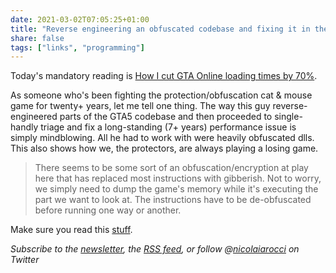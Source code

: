 ```yaml
---
date: 2021-03-02T07:05:25+01:00
title: "Reverse engineering an obfuscated codebase and fixing it in the process"
share: false
tags: ["links", "programming"]
---
```

Today's mandatory reading is [How I cut GTA Online loading times by 70%][1].

As someone who's been fighting the protection/obfuscation cat & mouse game for
twenty+ years, let me tell one thing. The way this guy reverse-engineered parts
of the GTA5 codebase and then proceeded to single-handly triage and fix
a long-standing (7+ years) performance issue is simply mindblowing. All he had
to work with were heavily obfuscated dlls.  This also shows how we, the
protectors, are always playing a losing game.

> There seems to be some sort of an obfuscation/encryption at play here that
> has replaced most instructions with gibberish. Not to worry, we simply need
> to dump the game's memory while it's executing the part we want to look at.
> The instructions have to be de-obfuscated before running one way or another.

Make sure you read this [stuff][1].

*Subscribe to the [newsletter][nl], the [RSS feed][rss], or follow @[nicolaiarocci][tw] on Twitter*

 [1]: https://nee.lv/2021/02/28/How-I-cut-GTA-Online-loading-times-by-70/
 [rss]: https://nicolaiarocci.com/index.xml
 [tw]: http://twitter.com/nicolaiarocci
 [nl]: https://nicolaiarocci.substack.com
